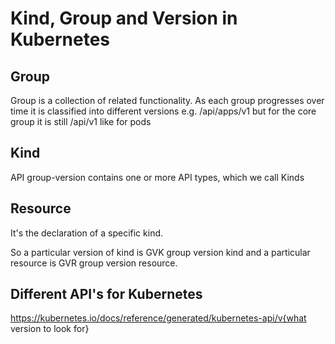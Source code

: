 # Kind, Group and Version in Kubernetes
## Group
Group is a collection of related functionality. As each group progresses over time it is classified into different versions
e.g. /api/apps/v1 but for the core group it is still /api/v1 like for pods

## Kind
API group-version contains one or more API types, which we call Kinds

## Resource 
It's the declaration of a specific kind.

So a particular version of kind is GVK group version kind and a particular resource is GVR group version resource.

## Different API's for Kubernetes
https://kubernetes.io/docs/reference/generated/kubernetes-api/v{what version to look for}
